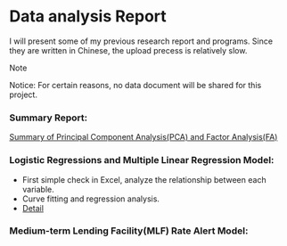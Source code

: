 # Data analysis Report
I will present some of my previous research report and programs. 
Since they are written in Chinese, the upload precess is relatively slow.  
>[!NOTE]
>Notice: For certain reasons, no data document will be shared for this project. 

### Summary Report:  
   [Summary of Principal Component Analysis(PCA) and Factor Analysis(FA)](https://github.com/Olivia-qiu-xiaowu/DataAnalysisReport/tree/df97e37f133e546213a104da9d8e7621df790bce/PCA%20%26%20FA)
  
### Logistic Regressions and Multiple Linear Regression Model:
  - First simple check in Excel, analyze the relationship between each variable.
  - Curve fitting and regression analysis.
  - [Detail](RegressionsModel)

### Medium-term Lending Facility(MLF) Rate Alert Model:
